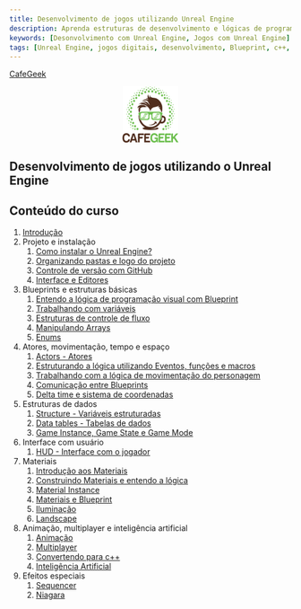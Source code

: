 ```yaml
---
title: Desenvolvimento de jogos utilizando Unreal Engine
description: Aprenda estruturas de desenvolvimento e lógicas de programação, utilizando **Blueprints** e **C++**, bem como a construção de elementos de apresentação de jogos como por exemplo materiais, terrenos, inteligência artificial e conexões multiplayer.  
keywords: [Desonvolvimento com Unreal Engine, Jogos com Unreal Engine]
tags: [Unreal Engine, jogos digitais, desenvolvimento, Blueprint, c++, game digital]
---
```


[CafeGeek](http://CafeGeek.eti.br)

<p align="center">
<img align="center" width="100" height="100" src="../imagens/cafegeek_small.png">
</p>

## Desenvolvimento de jogos utilizando o Unreal Engine

## Conteúdo do curso
1. [Introdução](unreal_engine_introducao_desenvolvimento_jogos.html)
1. Projeto e instalação
    1. [Como instalar o Unreal Engine?](como_instalar_o_unreal_engine.html)
    1. [Organizando pastas e logo do projeto](organizando_pastas_e_logo.html)
    1. [Controle de versão com GitHub](controle_de_versao_com_github.html)
    1. [Interface e Editores](interface_e_editores.html)  
1. Blueprints e estruturas básicas
    1. [Entendo a lógica de programação visual com Blueprint](entendo_blueprint.html)
    1. [Trabalhando com variáveis](trabalhando_com_variaveis.html)  
    1. [Estruturas de controle de fluxo](estruturas_de_controle_de_fluxo.html)
    1. [Manipulando Arrays](manipulando_array.html)  
    1. [Enums](enum.html)    
1. Atores, movimentação, tempo e espaço
    1. [Actors - Atores](actor_atores.html)
    1. [Estruturando a lógica utilizando Eventos, funções e macros](estruturando_logica_utilizando_eventos_funcoes_macros.html)  
    1. [Trabalhando com a lógica de movimentação do personagem](trabalhando_com_logica_movimentacao_de_personagem.html)    
    1. [Comunicação entre Blueprints](comunicacao_entre_blueprint.html)    
    1. [Delta time e sistema de coordenadas](deltatime_sistema_coordenadas.html)  
1. Estruturas de dados
    1. [Structure - Variáveis estruturadas](structure_variaveis_estruturadas.html)  
    1. [Data tables - Tabelas de dados](data_tables.html)
    1. [Game Instance, Game State e Game Mode](gameinstance_state_mode.html)
1. Interface com usuário
    1. [HUD - Interface com o jogador](hud_interface.html)
1. Materiais
    1. [Introdução aos Materiais](unreal_engine_material_introducao_aos_materiais.html)
    1. [Construindo Materiais e entendo a lógica](unreal_engine_material_construindo_materiais_entendendo_a_logica.html)
    1. [Material Instance](unreal_engine_material_instance.html)
    1. [Materiais e Blueprint](unreal_engine_material_blueprint.html)
    1. [Iluminação](iluminacao.html)
    1. [Landscape](landscape.html)  
1. Animação, multiplayer e inteligência artificial
    1. [Animação](animacao.html)
    1. [Multiplayer](multiplayer.html)
    1. [Convertendo para c++](convertendo_blueprint_para_c++.html)
    1. [Inteligência Artificial](inteligenciaartificial.html)
1. Efeitos especiais
    1. [Sequencer](sequencer.html)
    1. [Niagara](niagara.html)
